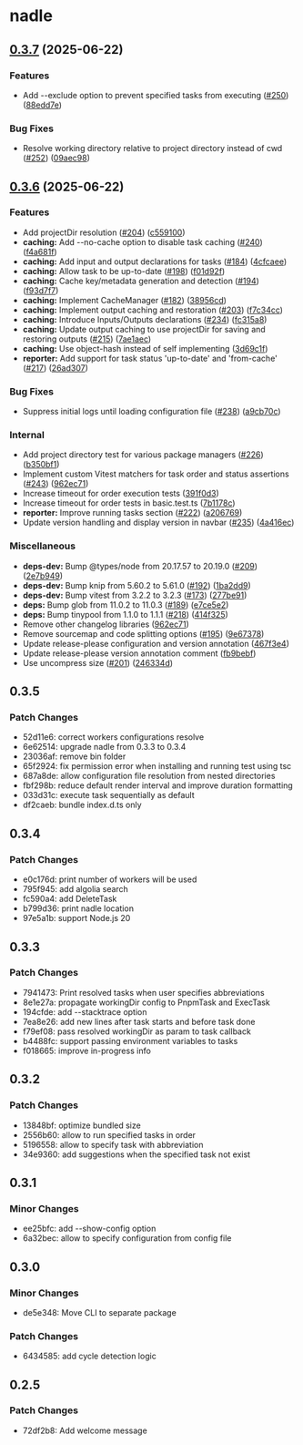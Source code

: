 # nadle

## [0.3.7](https://github.com/nam-hle/nadle/compare/v0.3.6...v0.3.7) (2025-06-22)


### Features

* Add --exclude option to prevent specified tasks from executing ([#250](https://github.com/nam-hle/nadle/issues/250)) ([88edd7e](https://github.com/nam-hle/nadle/commit/88edd7ee5201d60d57065178ced846a00560a65c))


### Bug Fixes

* Resolve working directory relative to project directory instead of cwd ([#252](https://github.com/nam-hle/nadle/issues/252)) ([09aec98](https://github.com/nam-hle/nadle/commit/09aec9807f2664a6d44d8eab20e0f563144aedc5))

## [0.3.6](https://github.com/nam-hle/nadle/compare/v0.3.5...v0.3.6) (2025-06-22)


### Features

* Add projectDir resolution ([#204](https://github.com/nam-hle/nadle/issues/204)) ([c559100](https://github.com/nam-hle/nadle/commit/c5591007d269cd3b48c24f92a7986a8847430d64))
* **caching:** Add --no-cache option to disable task caching ([#240](https://github.com/nam-hle/nadle/issues/240)) ([f4a681f](https://github.com/nam-hle/nadle/commit/f4a681fb9aba496d7c3e26e1c252115b4b167a99))
* **caching:** Add input and output declarations for tasks ([#184](https://github.com/nam-hle/nadle/issues/184)) ([4cfcaee](https://github.com/nam-hle/nadle/commit/4cfcaee8d516ff47b80c44b23d173cc2b6fbcfd8))
* **caching:** Allow task to be up-to-date ([#198](https://github.com/nam-hle/nadle/issues/198)) ([f01d92f](https://github.com/nam-hle/nadle/commit/f01d92f720dc4163af7631ad2aeafaa0b0d2aaee))
* **caching:** Cache key/metadata generation and detection ([#194](https://github.com/nam-hle/nadle/issues/194)) ([f93d7f7](https://github.com/nam-hle/nadle/commit/f93d7f76e30d6816ecbfb3ae99439d03ce13f817))
* **caching:** Implement CacheManager ([#182](https://github.com/nam-hle/nadle/issues/182)) ([38956cd](https://github.com/nam-hle/nadle/commit/38956cdb98adf6b0007d1752a37043ec74d5206a))
* **caching:** Implement output caching and restoration ([#203](https://github.com/nam-hle/nadle/issues/203)) ([f7c34cc](https://github.com/nam-hle/nadle/commit/f7c34ccce8026c34090da0dff7bee5f26e4be10f))
* **caching:** Introduce Inputs/Outputs declarations ([#234](https://github.com/nam-hle/nadle/issues/234)) ([fc315a8](https://github.com/nam-hle/nadle/commit/fc315a88e4b413215be305bd2f6e639134fb7a6f))
* **caching:** Update output caching to use projectDir for saving and restoring outputs ([#215](https://github.com/nam-hle/nadle/issues/215)) ([7ae1aec](https://github.com/nam-hle/nadle/commit/7ae1aecd7b989e5077470436219096a84adfac3f))
* **caching:** Use object-hash instead of self implementing ([3d69c1f](https://github.com/nam-hle/nadle/commit/3d69c1f39e66aaca193480068bc0f08c6733fb9c))
* **reporter:** Add support for task status 'up-to-date' and 'from-cache' ([#217](https://github.com/nam-hle/nadle/issues/217)) ([26ad307](https://github.com/nam-hle/nadle/commit/26ad3079c46c38cac4c4ebfe7a041259d4e20a47))


### Bug Fixes

* Suppress initial logs until loading configuration file ([#238](https://github.com/nam-hle/nadle/issues/238)) ([a9cb70c](https://github.com/nam-hle/nadle/commit/a9cb70c77e864214819d2d64f01e9b9fcda04fa4))


### Internal

* Add project directory test for various package managers ([#226](https://github.com/nam-hle/nadle/issues/226)) ([b350bf1](https://github.com/nam-hle/nadle/commit/b350bf1f98023d418a82d5199a85550f6d645f9c))
* Implement custom Vitest matchers for task order and status assertions ([#243](https://github.com/nam-hle/nadle/issues/243)) ([962ec71](https://github.com/nam-hle/nadle/commit/962ec71ad118880c0f2e39cccb66d7c66bd7eaa0))
* Increase timeout for order execution tests ([391f0d3](https://github.com/nam-hle/nadle/commit/391f0d37d0a9aac5f89e28f0c1a19660846b6e66))
* Increase timeout for order tests in basic.test.ts ([7b1178c](https://github.com/nam-hle/nadle/commit/7b1178c886f96174a00cce5d7992911af5ac5596))
* **reporter:** Improve running tasks section ([#222](https://github.com/nam-hle/nadle/issues/222)) ([a206769](https://github.com/nam-hle/nadle/commit/a206769bf4d632d3b7f077786a07b5416cdb3481))
* Update version handling and display version in navbar ([#235](https://github.com/nam-hle/nadle/issues/235)) ([4a416ec](https://github.com/nam-hle/nadle/commit/4a416ec95579cba1a5ccf35733eae29761b16f96))


### Miscellaneous

* **deps-dev:** Bump @types/node from 20.17.57 to 20.19.0 ([#209](https://github.com/nam-hle/nadle/issues/209)) ([2e7b949](https://github.com/nam-hle/nadle/commit/2e7b9495c9936465f05780e1d39c7bef29655eaf))
* **deps-dev:** Bump knip from 5.60.2 to 5.61.0 ([#192](https://github.com/nam-hle/nadle/issues/192)) ([1ba2dd9](https://github.com/nam-hle/nadle/commit/1ba2dd9a129d43de4d911d9f1449418570a8413f))
* **deps-dev:** Bump vitest from 3.2.2 to 3.2.3 ([#173](https://github.com/nam-hle/nadle/issues/173)) ([277be91](https://github.com/nam-hle/nadle/commit/277be918c551624fc944aa085f52b22570f9e07d))
* **deps:** Bump glob from 11.0.2 to 11.0.3 ([#189](https://github.com/nam-hle/nadle/issues/189)) ([e7ce5e2](https://github.com/nam-hle/nadle/commit/e7ce5e2a99e8ee239e4fbcc9501c8f5a31138bb9))
* **deps:** Bump tinypool from 1.1.0 to 1.1.1 ([#218](https://github.com/nam-hle/nadle/issues/218)) ([414f325](https://github.com/nam-hle/nadle/commit/414f3256259e382965836d72ebfe933392c1d50f))
* Remove other changelog libraries ([962ec71](https://github.com/nam-hle/nadle/commit/962ec71ad118880c0f2e39cccb66d7c66bd7eaa0))
* Remove sourcemap and code splitting options ([#195](https://github.com/nam-hle/nadle/issues/195)) ([9e67378](https://github.com/nam-hle/nadle/commit/9e6737889e7e21edd882373ac899209d69745b10))
* Update release-please configuration and version annotation ([467f3e4](https://github.com/nam-hle/nadle/commit/467f3e492add2bc77821c359278a0a9546f33b40))
* Update release-please version annotation comment ([fb9bebf](https://github.com/nam-hle/nadle/commit/fb9bebf48f937039282a5c3773a000b971ee43a9))
* Use uncompress size ([#201](https://github.com/nam-hle/nadle/issues/201)) ([246334d](https://github.com/nam-hle/nadle/commit/246334d9def34a70dcbbc3ee6647997f8abfe8c5))

## 0.3.5

### Patch Changes

- 52d11e6: correct workers configurations resolve
- 6e62514: upgrade nadle from 0.3.3 to 0.3.4
- 23036af: remove bin folder
- 65f2924: fix permission error when installing and running test using tsc
- 687a8de: allow configuration file resolution from nested directories
- fbf298b: reduce default render interval and improve duration formatting
- 033d31c: execute task sequentially as default
- df2caeb: bundle index.d.ts only

## 0.3.4

### Patch Changes

- e0c176d: print number of workers will be used
- 795f945: add algolia search
- fc590a4: add DeleteTask
- b799d36: print nadle location
- 97e5a1b: support Node.js 20

## 0.3.3

### Patch Changes

- 7941473: Print resolved tasks when user specifies abbreviations
- 8e1e27a: propagate workingDir config to PnpmTask and ExecTask
- 194cfde: add --stacktrace option
- 7ea8e26: add new lines after task starts and before task done
- f79ef08: pass resolved workingDir as param to task callback
- b4488fc: support passing environment variables to tasks
- f018665: improve in-progress info

## 0.3.2

### Patch Changes

- 13848bf: optimize bundled size
- 2556b60: allow to run specified tasks in order
- 5196558: allow to specify task with abbreviation
- 34e9360: add suggestions when the specified task not exist

## 0.3.1

### Minor Changes

- ee25bfc: add --show-config option
- 6a32bec: allow to specify configuration from config file

## 0.3.0

### Minor Changes

- de5e348: Move CLI to separate package

### Patch Changes

- 6434585: add cycle detection logic

## 0.2.5

### Patch Changes

- 72df2b8: Add welcome message
